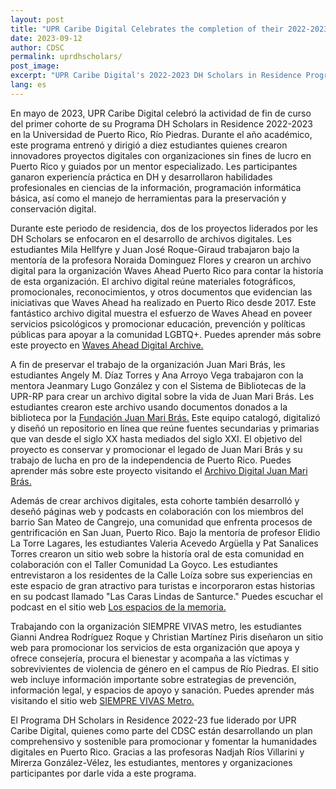 ```yaml
---
layout: post
title: "UPR Caribe Digital Celebrates the completion of their 2022-2023 DH Scholars in residence program"
date: 2023-09-12
author: CDSC
permalink: uprdhscholars/
post_image:
excerpt: "UPR Caribe Digital's 2022-2023 DH Scholars in Residence Program"
lang: es
---
```

<p>En mayo de 2023, UPR Caribe Digital celebró la actividad de fin de curso del primer cohorte de su Programa DH Scholars in Residence 2022-2023 en la Universidad de Puerto Rico,  Río Piedras. Durante el año académico, este programa entrenó y dirigió a diez estudiantes quienes crearon innovadores proyectos digitales con organizaciones sin fines de lucro en Puerto Rico y guiados por un mentor especializado. Les participantes ganaron experiencía práctica en DH y desarrollaron habilidades profesionales en ciencias de la información, programación informática básica, así como el manejo de herramientas para la preservación y conservación digital.<p>

<p>Durante este periodo de residencia, dos de los proyectos liderados por les DH Scholars se enfocaron en el desarrollo de archivos digitales. Les estudiantes Mila Hellfyre y Juan José Roque-Giraud trabajaron bajo la mentoría de la profesora Noraida Dominguez Flores y crearon un archivo digital para la organización Waves Ahead Puerto Rico para contar la historía de esta organización. El archivo digital reúne materiales fotográficos, promocionales, reconocimientos, y otros documentos que evidencian las iniciativas que Waves Ahead ha realizado en Puerto Rico desde 2017. Este fantástico archivo digital muestra el esfuerzo de Waves Ahead en poveer servicios psicológicos y promocionar educación, prevención y políticas públicas para apoyar a la comunidad LGBTQ+. Puedes aprender más sobre este proyecto en <a href= "https://wavesaheaddigitalarchive.omeka.net/" target= "_blank">Waves Ahead Digital Archive.</a><p>

<p>A fin de preservar el trabajo de la organización Juan Mari Brás, les estudiantes Angely M. Díaz Torres y Ana Arroyo Vega trabajaron con la mentora Jeanmary Lugo González y con el Sistema de Bibliotecas de la UPR-RP para crear un archivo digital sobre la vida de Juan Mari Brás. Les estudiantes crearon este archivo usando documentos donados a la biblioteca por la <a href=”https://uprrp.libguides.com/coleccionpuertorriquena” target= "_blank">Fundación Juan Mari Brás.</a> Este equipo catalogó, digitalizó y diseñó un repositorio en línea que reúne fuentes secundarias y primarias que van desde el siglo XX hasta mediados del siglo XXI. El objetivo del proyecto es conservar y promocionar el legado de Juan Mari Brás y su trabajo de lucha en pro de la independencia de Puerto Rico. Puedes aprender más sobre este proyecto visitando el <a href= "https://archivojuanmaribras.omeka.net/equipodetrabajo" target= "_blank">Archivo Digital Juan Mari Brás.</a><p>

<p>Además de crear archivos digitales, esta cohorte también desarrolló y deseñó páginas web y podcasts en colaboración con los miembros del barrio San Mateo de Cangrejo, una comunidad que enfrenta procesos de gentrificación en San Juan, Puerto Rico. Bajo la mentoría de profesor Elidio La Torre Lagares, les estudiantes Valeria Acevedo Argüella y Pat Sanalices Torres crearon un sitio web sobre la historía oral de esta comunidad en colaboración con el Taller Comunidad La Goyco. Les estudiantes entrevistaron a los residentes de la Calle Loíza sobre sus experiencias en este espacio de gran atractivo para turistas e incorporaron estas historias en su podcast llamado "Las Caras Lindas de Santurce." Puedes escuchar el podcast en el sitio web <a href="https://www.losespaciosdelamemoria.com/podcast" target= "_blank">Los espacios de la memoria.</a><p>

<p>Trabajando con la organización SIEMPRE VIVAS metro, les estudiantes Gianni Andrea Rodríguez Roque y Christian Martínez Piris diseñaron un sitio web para promocionar los servicios de esta organización que apoya y ofrece consejería, procura el bienestar y acompaña a las víctimas y sobrevivientes de violencia de género en el campus de Río Piedras. El sitio web incluye información importante sobre estrategias de prevención, información legal, y espacios de apoyo y sanación. Puedes aprender más visitando el sitio web  <a href="https://sites.google.com/upr.edu/siemprevivasmetro/inicio?authuser=0" target= "_blank">SIEMPRE VIVAS Metro.</a><p>
 
 <p><i></i>El Programa DH Scholars in Residence 2022-23 fue liderado por UPR Caribe Digital, quienes como parte del CDSC están desarrollando un plan comprehensivo y sostenible para promocionar y fomentar la humanidades digitales en Puerto Rico. Gracias a las profesoras Nadjah Ríos Villarini y Mirerza González-Vélez, les estudiantes, mentores y organizaciones participantes por darle vida a este programa.<i></i><p>
